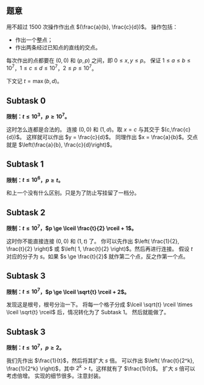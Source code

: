 ## 题意

用不超过 $1500$ 次操作作出点 $(\frac{a}{b}, \frac{c}{d})$。
操作包括：
* 作出一个整点；
* 作出两条经过已知点的直线的交点。

每次作出的点都要在 $(0, 0)$ 和 $(p, p)$ 之间，即 $0 \le x, y \le p$。
保证 $1 \le a \le b \le 10^7$，$1 \le c \le d \le 10^7$，$2 \le p \le 10^7$。

下文记 $t = \max(b, d)$。

## Subtask 0

**限制：$t \le 10^3$，$p \ge 10^7$。**

这时怎么连都是合法的。
连接 $(0, 0)$ 和 $(1, d)$。取 $x=c$ 与其交于 $(c,\frac{c}{d})$。
这样就可以作出 $y = \frac{c}{d}$。
同理作出 $x = \frac{a}{b}$。交点就是 $\left(\frac{a}{b}, \frac{c}{d}\right)$。

## Subtask 1

**限制：$t \le 10^6$，$p \ge t$。**

和上一个没有什么区别。只是为了防止写挂留了一档分。

## Subtask 2

**限制：$t \le 10^7$，$p \ge \lceil \frac{t}{2} \rceil + 1$。**

这时你不能直接连接 $(0, 0)$ 和 $(1, t)$ 了。
你可以先作出 $\left( \frac{1}{2}, \frac{t}{2} \right)$ 或 $\left( 1, \frac{t}{2} \right)$。然后再进行连接。
假设 $t$ 对应的分子为 $s$。如果 $s \ge \frac{t}{2}$ 就作第二个点，反之作第一个点。

## Subtask 3

**限制：$t \le 10^7$，$p \ge \lceil \sqrt{t} \rceil + 2$。**

发现这是根号，根号分治一下。
将每一个格子分成 $\lceil \sqrt{t} \rceil \times \lceil \sqrt{t} \rceil$ 后，情况转化为了 Subtask 1。
然后就能做了。

## Subtask 3

**限制：$t \le 10^7$，$p \ge 2$。**

我们先作出 $\frac{1}{t}$，然后将其扩大 $s$ 倍。
可以作出 $\left( \frac{t}{2^k}, \frac{1}{2^k} \right)$，其中 $2^k>t$。这样就有了 $\frac{1}{t}$。
扩大 $s$ 倍可以考虑倍增。
实现的细节很多。注意封装。

